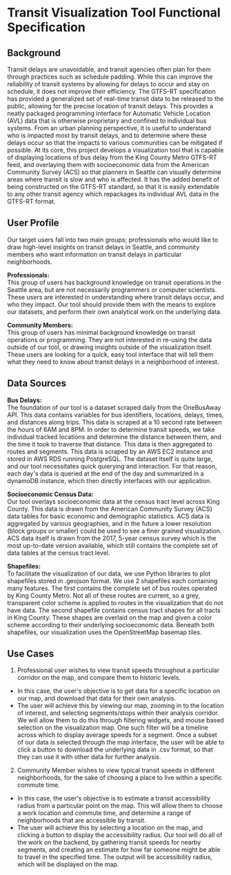 # Transit Visualization Tool Functional Specification

## Background
Transit delays are unavoidable, and transit agencies often plan for them through practices such as schedule padding. While this can improve the reliability of transit systems by allowing for delays to occur and stay on schedule, it does not improve their efficiency. The GTFS-RT specification has provided a generalized set of real-time transit data to be released to the public, allowing for the precise location of transit delays. This provides a neatly packaged programming interface for Automatic Vehicle Location (AVL) data that is otherwise proprietary and confined to individual bus systems. From an urban planning perspective, it is useful to understand who is impacted most by transit delays, and to determine where these delays occur so that the impacts to various communities can be mitigated if possible. At its core, this project develops a visualization tool that is capable of displaying locations of bus delay from the King County Metro GTFS-RT feed, and overlaying them with socioeconomic data from the American Community Survey (ACS) so that planners in Seattle can visually determine areas where transit is slow and who is affected. It has the added benefit of being constructed on the GTFS-RT standard, so that it is easily extendable to any other transit agency which repackages its individual AVL data in the GTFS-RT format. 

## User Profile
Our target users fall into two main groups; professionals who would like to draw high-level insights on transit delays in Seattle, and community members who want information on transit delays in particular neighborhoods.

**Professionals:**<br>
This group of users has background knowledge on transit operations in the Seattle area, but are not necessarily programmers or computer scientists. These users are interested in understanding where transit delays occur, and who they impact. Our tool should provide them with the means to explore our datasets, and perform their own analytical work on the underlying data.

**Community Members:**<br>
This group of users has minimal background knowledge on transit operations or programming. They are not interested in re-using the data outside of our tool, or drawing insights outside of the visualization itself. These users are looking for a quick, easy tool interface that will tell them what they need to know about transit delays in a neighborhood of interest.

## Data Sources
**Bus Delays:**<br>
The foundation of our tool is a dataset scraped daily from the OneBusAway API. This data contains variables for bus identifiers, locations, delays, times, and distances along trips. This data is scraped at a 10 second rate between the hours of 6AM and 8PM. In order to determine transit speeds, we take individual tracked locations and determine the distance between them, and the time it took to traverse that distance. This data is then aggregated to routes and segments. This data is scraped by an AWS EC2 instance and stored in AWS RDS running PostgreSQL. The dataset itself is quite large, and our tool necessitates quick quierying and interaction. For that reason, each day's data is queried at the end of the day and summarized in a dynamoDB instance, which then directly interfaces with our application.

**Socioeconomic Census Data:**<br>
Our tool overlays socioeconomic data at the census tract level across King County. This data is drawn from the American Community Survey (ACS) data tables for basic economic and demographic statistics. ACS data is aggregated by various geographies, and in the future a lower resolution (block groups or smaller) could be used to see a finer grained visualization. ACS data itself is drawn from the 2017, 5-year census survey which is the most up-to-date version available, which still contains the complete set of data tables at the census tract level.

**Shapefiles:**<br>
To facilitate the visualization of our data, we use Python libraries to plot shapefiles stored in .geojson format. We use 2 shapefiles each containing many features. The first contains the complete set of bus routes operated by King County Metro. Not all of these routes are current, so a grey, transparent color scheme is applied to routes in the visualization that do not have data. The second shapefile contains census tract shapes for all tracts in King County. These shapes are overlaid on the map and given a color scheme according to their underlying socioeconomic data. Beneath both shapefiles, our visualization uses the OpenStreetMap basemap tiles.

## Use Cases
1) Professional user wishes to view transit speeds throughout a particular corridor on the map, and compare them to historic levels.
* In this case, the user's objective is to get data for a specific location on our map, and download that data for their own analysis.
* The user will achieve this by viewing our map, zooming in to the location of interest, and selecting segments/stops within their analysis corridor. We will allow them to do this through filtering widgets, and mouse based selection on the visualization map. One such filter will be a timeline across which to display average speeds for a segment. Once a subset of our data is selected through the map interface, the user will be able to click a button to  download the underlying data in .csv format, so that they can use it with other data for further analysis.

2) Community Member wishes to view typical transit speeds in different neighborhoods, for the sake of choosing a place to live within a specific commute time.
* In this case, the user's objective is to estimate a transit accessibility radius from a particular point on the map. This will allow them to choose a work location and commute time, and determine a range of neighborhoods that are accessible by transit.
* The user will achieve this by selecting a location on the map, and clicking a button to display the accessibility radius. Our tool will do all of the work on the backend, by gathering transit speeds for nearby segments, and creating an estimate for how far someone might be able to travel in the specified time. The output will be accessibility radius, which will be displayed on the map.

